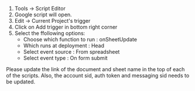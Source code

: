 1. Tools -> Script Editor
2. Google script will open. 
3. Edit -> Current Project's trigger
4. Click on Add trigger in bottom right corner
5. Select the ffollowing options:
   - Choose which function to run : onSheetUpdate
   - Which runs at deployment : Head
   - Select event source : From spreadsheet
   - Select event type : On form submit


 Please update the link of the document and sheet name in the top of each of the scripts.
 Also, the account sid, auth token and messaging sid needs to be updated.
 
